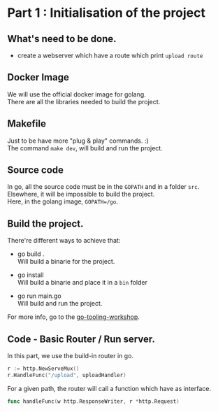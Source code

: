 # Part 1 : Initialisation of the project

## What's need to be done.

 - create a webserver which have a route which print `upload route`

## Docker Image

We will use the official docker image for golang.  
There are all the libraries needed to build the project.  

## Makefile

Just to be have more "plug & play" commands. :)  
The command `make dev`, will build and run the project.  

## Source code

In go, all the source code must be in the `GOPATH` and in a folder `src`.  
Elsewhere, it will be impossible to build the project.  
Here, in the golang image, `GOPATH=/go`.  

 ## Build the project.

There're different ways to achieve that:

 - go build .  
 Will build a binarie for the project.

 - go install  
 Will build a binarie and place it in a `bin` folder

 - go run main.go  
 Will build and run the project.

 For more info, go to the [go-tooling-workshop](https://github.com/campoy/go-tooling-workshop/tree/master/2-building-artifacts).

 ## Code - Basic Router / Run server. 

 In this part, we use the build-in router in go.

 ```go
r := http.NewServeMux()
r.HandleFunc("/upload", uploadHandler)
 ```

 For a given path, the router will call a function which have as interface.

 ```go
func handleFunc(w http.ResponseWriter, r *http.Request)
 ```
 
